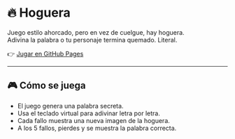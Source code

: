 # 🔥 Hoguera

Juego estilo ahorcado, pero en vez de cuelgue, hay hoguera.  
Adivina la palabra o tu personaje termina quemado. Literal.

👉 [Jugar en GitHub Pages](https://fofete.github.io/Hoguera/)

---

## 🎮 Cómo se juega

- El juego genera una palabra secreta.
- Usa el teclado virtual para adivinar letra por letra.
- Cada fallo muestra una nueva imagen de la hoguera.
- A los 5 fallos, pierdes y se muestra la palabra correcta.
